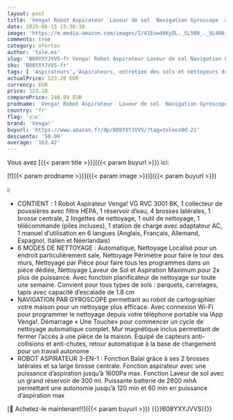 ```yaml
---
layout: post
title: 'Venga! Robot Aspirateur  Laveur de sol  Navigation Gyroscope  avec App  Noir  VG RVC 3001 BK'
date: 2025-06-15 15:38:18
image: 'https://m.media-amazon.com/images/I/41Euwd6KyDL._SL500_._SL400_.jpg'
comments: true
category: ofertas
author: 'tole.es'
slug: 'B08YXYJVVS-fr Venga! Robot Aspirateur Laveur de sol Navigation Gyroscope...'
sku: 'B08YXYJVVS-fr'
tags: [ 'Aspirateurs','Aspirateurs, entretien des sols et nettoyeurs de vitres','Cuisine et Maison','Robots aspirateurs','venga!','🇫🇷', ]
actualPrice: 123.28 EUR
currency: EUR
price: 123.28
comparePrice: 246.99 EUR
prodname: 'Venga! Robot Aspirateur  Laveur de sol  Navigation Gyroscope  avec App  Noir  VG RVC 3001 BK'
country: 'fr'
flag: '🇫🇷'
brand: 'Venga!'
buyurl: 'https://www.amazon.fr/dp/B08YXYJVVS/?tag=tolees0d-21'
descuento: '50.09'
average: '163.42'
---
```


Vous avez [{{< param title >}}]({{< param buyurl >}}) ici:

[![{{< param prodname >}}]({{< param image >}})]({{< param buyurl >}})

ℹ️:

- CONTIENT : 1 Robot Aspirateur Venga! VG RVC 3001 BK, 1 collecteur de poussières avec filtre HEPA, 1 réservoir d’eau, 4 brosses latérales, 1 brosse centrale, 2 lingettes de nettoyage, 1 outil de nettoyage, 1 télécommande (piles incluses), 1 station de charge avec adaptateur AC, 1 manuel d’utilisation en 6 langues (Anglais, Français, Allemand, Espagnol, Italien et Néerlandais)
- 6 MODES DE NETTOYAGE : Automatique, Nettoyage Localisé pour un endroit particulièrement sale, Nettoyage Périmètre pour faire le tour des murs, Nettoyage par Pièce pour faire tous les programmes dans un pièce dédiée, Nettoyage Laveur de Sol et Aspiration Maximum pour 2x plus de puissance. Avec fonction planificateur de nettoyage sur toute une semaine. Convient pour tous types de sols : parquets, carrelages, tapis avec capacité d’escalade de 1.8 cm
- NAVIGATION PAR GYROSCOPE permettant au robot de cartographier votre maison pour un nettoyage plus efficace. Avec connexion Wi-Fi pour programmer le nettoyage depuis votre téléphone portable via lApp Venga!. Démarrage « Une Touche» pour commencer un cycle de nettoyage automatique complet. Mur magnétique inclus permettant de fermer l’accès à une pièce de la maison. Equipé de capteurs anti-collisions et anti-chutes, retour automatique à la base de chargement pour un travail autonome
- ROBOT ASPIRATEUR 3-EN-1 : Fonction Balai grâce à ses 2 brosses latérales et sa large brosse centrale. Fonction aspirateur avec une puissance d’aspiration jusqu’à 1600Pa max. Fonction Laveur de sol avec un grand réservoir de 300 ml. Puissante batterie de 2600 mhA permettant une autonomie jusqu’à 120 min et 60 min en puissance d’aspiration max

[🛒 Achetez-le maintenant!!]({{< param buyurl >}})
{{<world>}}B08YXYJVVS{{</world>}}
